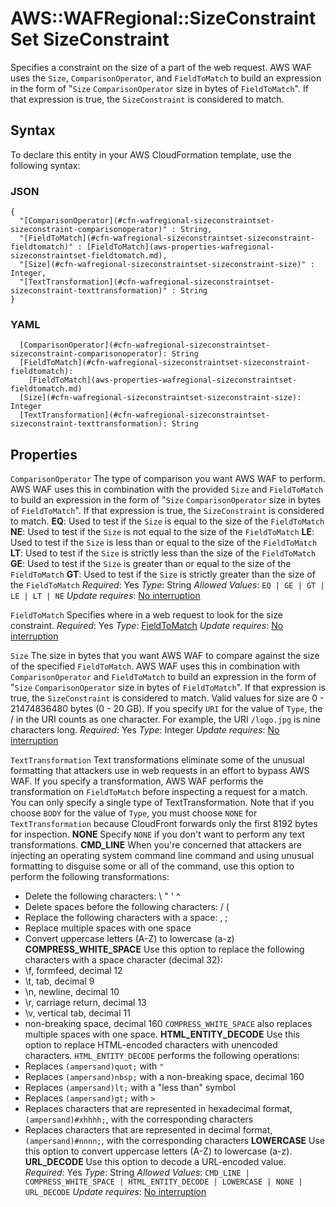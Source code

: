 # AWS::WAFRegional::SizeConstraintSet SizeConstraint<a name="aws-properties-wafregional-sizeconstraintset-sizeconstraint"></a>

Specifies a constraint on the size of a part of the web request\. AWS WAF uses the `Size`, `ComparisonOperator`, and `FieldToMatch` to build an expression in the form of "`Size` `ComparisonOperator` size in bytes of `FieldToMatch`"\. If that expression is true, the `SizeConstraint` is considered to match\.

## Syntax<a name="aws-properties-wafregional-sizeconstraintset-sizeconstraint-syntax"></a>

To declare this entity in your AWS CloudFormation template, use the following syntax:

### JSON<a name="aws-properties-wafregional-sizeconstraintset-sizeconstraint-syntax.json"></a>

```
{
  "[ComparisonOperator](#cfn-wafregional-sizeconstraintset-sizeconstraint-comparisonoperator)" : String,
  "[FieldToMatch](#cfn-wafregional-sizeconstraintset-sizeconstraint-fieldtomatch)" : [FieldToMatch](aws-properties-wafregional-sizeconstraintset-fieldtomatch.md),
  "[Size](#cfn-wafregional-sizeconstraintset-sizeconstraint-size)" : Integer,
  "[TextTransformation](#cfn-wafregional-sizeconstraintset-sizeconstraint-texttransformation)" : String
}
```

### YAML<a name="aws-properties-wafregional-sizeconstraintset-sizeconstraint-syntax.yaml"></a>

```
  [ComparisonOperator](#cfn-wafregional-sizeconstraintset-sizeconstraint-comparisonoperator): String
  [FieldToMatch](#cfn-wafregional-sizeconstraintset-sizeconstraint-fieldtomatch):
    [FieldToMatch](aws-properties-wafregional-sizeconstraintset-fieldtomatch.md)
  [Size](#cfn-wafregional-sizeconstraintset-sizeconstraint-size): Integer
  [TextTransformation](#cfn-wafregional-sizeconstraintset-sizeconstraint-texttransformation): String
```

## Properties<a name="aws-properties-wafregional-sizeconstraintset-sizeconstraint-properties"></a>

`ComparisonOperator`  <a name="cfn-wafregional-sizeconstraintset-sizeconstraint-comparisonoperator"></a>
The type of comparison you want AWS WAF to perform\. AWS WAF uses this in combination with the provided `Size` and `FieldToMatch` to build an expression in the form of "`Size` `ComparisonOperator` size in bytes of `FieldToMatch`"\. If that expression is true, the `SizeConstraint` is considered to match\.
 **EQ**: Used to test if the `Size` is equal to the size of the `FieldToMatch`
 **NE**: Used to test if the `Size` is not equal to the size of the `FieldToMatch`
 **LE**: Used to test if the `Size` is less than or equal to the size of the `FieldToMatch`
 **LT**: Used to test if the `Size` is strictly less than the size of the `FieldToMatch`
 **GE**: Used to test if the `Size` is greater than or equal to the size of the `FieldToMatch`
 **GT**: Used to test if the `Size` is strictly greater than the size of the `FieldToMatch`
*Required*: Yes
*Type*: String
*Allowed Values*: `EQ | GE | GT | LE | LT | NE`
*Update requires*: [No interruption](https://docs.aws.amazon.com/AWSCloudFormation/latest/UserGuide/using-cfn-updating-stacks-update-behaviors.html#update-no-interrupt)

`FieldToMatch`  <a name="cfn-wafregional-sizeconstraintset-sizeconstraint-fieldtomatch"></a>
Specifies where in a web request to look for the size constraint\.
*Required*: Yes
*Type*: [FieldToMatch](aws-properties-wafregional-sizeconstraintset-fieldtomatch.md)
*Update requires*: [No interruption](https://docs.aws.amazon.com/AWSCloudFormation/latest/UserGuide/using-cfn-updating-stacks-update-behaviors.html#update-no-interrupt)

`Size`  <a name="cfn-wafregional-sizeconstraintset-sizeconstraint-size"></a>
The size in bytes that you want AWS WAF to compare against the size of the specified `FieldToMatch`\. AWS WAF uses this in combination with `ComparisonOperator` and `FieldToMatch` to build an expression in the form of "`Size` `ComparisonOperator` size in bytes of `FieldToMatch`"\. If that expression is true, the `SizeConstraint` is considered to match\.
Valid values for size are 0 \- 21474836480 bytes \(0 \- 20 GB\)\.
If you specify `URI` for the value of `Type`, the / in the URI counts as one character\. For example, the URI `/logo.jpg` is nine characters long\.
*Required*: Yes
*Type*: Integer
*Update requires*: [No interruption](https://docs.aws.amazon.com/AWSCloudFormation/latest/UserGuide/using-cfn-updating-stacks-update-behaviors.html#update-no-interrupt)

`TextTransformation`  <a name="cfn-wafregional-sizeconstraintset-sizeconstraint-texttransformation"></a>
Text transformations eliminate some of the unusual formatting that attackers use in web requests in an effort to bypass AWS WAF\. If you specify a transformation, AWS WAF performs the transformation on `FieldToMatch` before inspecting a request for a match\.
You can only specify a single type of TextTransformation\.
Note that if you choose `BODY` for the value of `Type`, you must choose `NONE` for `TextTransformation` because CloudFront forwards only the first 8192 bytes for inspection\.
 **NONE**
Specify `NONE` if you don't want to perform any text transformations\.
 **CMD\_LINE**
When you're concerned that attackers are injecting an operating system command line command and using unusual formatting to disguise some or all of the command, use this option to perform the following transformations:
+ Delete the following characters: \\ " ' ^
+ Delete spaces before the following characters: / \(
+ Replace the following characters with a space: , ;
+ Replace multiple spaces with one space
+ Convert uppercase letters \(A\-Z\) to lowercase \(a\-z\)
 **COMPRESS\_WHITE\_SPACE**
Use this option to replace the following characters with a space character \(decimal 32\):
+ \\f, formfeed, decimal 12
+ \\t, tab, decimal 9
+ \\n, newline, decimal 10
+ \\r, carriage return, decimal 13
+ \\v, vertical tab, decimal 11
+ non\-breaking space, decimal 160
 `COMPRESS_WHITE_SPACE` also replaces multiple spaces with one space\.
 **HTML\_ENTITY\_DECODE**
Use this option to replace HTML\-encoded characters with unencoded characters\. `HTML_ENTITY_DECODE` performs the following operations:
+ Replaces `(ampersand)quot;` with `"`
+ Replaces `(ampersand)nbsp;` with a non\-breaking space, decimal 160
+ Replaces `(ampersand)lt;` with a "less than" symbol
+ Replaces `(ampersand)gt;` with `>`
+ Replaces characters that are represented in hexadecimal format, `(ampersand)#xhhhh;`, with the corresponding characters
+ Replaces characters that are represented in decimal format, `(ampersand)#nnnn;`, with the corresponding characters
 **LOWERCASE**
Use this option to convert uppercase letters \(A\-Z\) to lowercase \(a\-z\)\.
 **URL\_DECODE**
Use this option to decode a URL\-encoded value\.
*Required*: Yes
*Type*: String
*Allowed Values*: `CMD_LINE | COMPRESS_WHITE_SPACE | HTML_ENTITY_DECODE | LOWERCASE | NONE | URL_DECODE`
*Update requires*: [No interruption](https://docs.aws.amazon.com/AWSCloudFormation/latest/UserGuide/using-cfn-updating-stacks-update-behaviors.html#update-no-interrupt)

